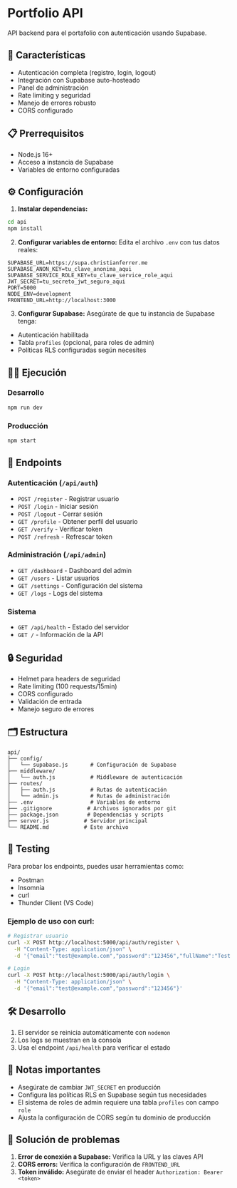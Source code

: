 # Portfolio API

API backend para el portafolio con autenticación usando Supabase.

## 🚀 Características

- Autenticación completa (registro, login, logout)
- Integración con Supabase auto-hosteado
- Panel de administración
- Rate limiting y seguridad
- Manejo de errores robusto
- CORS configurado

## 📋 Prerrequisitos

- Node.js 16+ 
- Acceso a instancia de Supabase
- Variables de entorno configuradas

## ⚙️ Configuración

1. **Instalar dependencias:**
```bash
cd api
npm install
```

2. **Configurar variables de entorno:**
Edita el archivo `.env` con tus datos reales:

```env
SUPABASE_URL=https://supa.christianferrer.me
SUPABASE_ANON_KEY=tu_clave_anonima_aqui
SUPABASE_SERVICE_ROLE_KEY=tu_clave_service_role_aqui
JWT_SECRET=tu_secreto_jwt_seguro_aqui
PORT=5000
NODE_ENV=development
FRONTEND_URL=http://localhost:3000
```

3. **Configurar Supabase:**
Asegúrate de que tu instancia de Supabase tenga:
- Autenticación habilitada
- Tabla `profiles` (opcional, para roles de admin)
- Políticas RLS configuradas según necesites

## 🏃‍♂️ Ejecución

### Desarrollo
```bash
npm run dev
```

### Producción
```bash
npm start
```

## 📡 Endpoints

### Autenticación (`/api/auth`)
- `POST /register` - Registrar usuario
- `POST /login` - Iniciar sesión
- `POST /logout` - Cerrar sesión
- `GET /profile` - Obtener perfil del usuario
- `GET /verify` - Verificar token
- `POST /refresh` - Refrescar token

### Administración (`/api/admin`)
- `GET /dashboard` - Dashboard del admin
- `GET /users` - Listar usuarios
- `GET /settings` - Configuración del sistema
- `GET /logs` - Logs del sistema

### Sistema
- `GET /api/health` - Estado del servidor
- `GET /` - Información de la API

## 🔒 Seguridad

- Helmet para headers de seguridad
- Rate limiting (100 requests/15min)
- CORS configurado
- Validación de entrada
- Manejo seguro de errores

## 🗂️ Estructura

```
api/
├── config/
│   └── supabase.js       # Configuración de Supabase
├── middleware/
│   └── auth.js           # Middleware de autenticación
├── routes/
│   ├── auth.js           # Rutas de autenticación
│   └── admin.js          # Rutas de administración
├── .env                  # Variables de entorno
├── .gitignore           # Archivos ignorados por git
├── package.json         # Dependencias y scripts
├── server.js           # Servidor principal
└── README.md           # Este archivo
```

## 🧪 Testing

Para probar los endpoints, puedes usar herramientas como:
- Postman
- Insomnia  
- curl
- Thunder Client (VS Code)

### Ejemplo de uso con curl:

```bash
# Registrar usuario
curl -X POST http://localhost:5000/api/auth/register \
  -H "Content-Type: application/json" \
  -d '{"email":"test@example.com","password":"123456","fullName":"Test User"}'

# Login
curl -X POST http://localhost:5000/api/auth/login \
  -H "Content-Type: application/json" \
  -d '{"email":"test@example.com","password":"123456"}'
```

## 🛠️ Desarrollo

1. El servidor se reinicia automáticamente con `nodemon`
2. Los logs se muestran en la consola
3. Usa el endpoint `/api/health` para verificar el estado

## 📝 Notas importantes

- Asegúrate de cambiar `JWT_SECRET` en producción
- Configura las políticas RLS en Supabase según tus necesidades
- El sistema de roles de admin requiere una tabla `profiles` con campo `role`
- Ajusta la configuración de CORS según tu dominio de producción

## 🐛 Solución de problemas

1. **Error de conexión a Supabase:** Verifica la URL y las claves API
2. **CORS errors:** Verifica la configuración de `FRONTEND_URL`
3. **Token inválido:** Asegúrate de enviar el header `Authorization: Bearer <token>`

